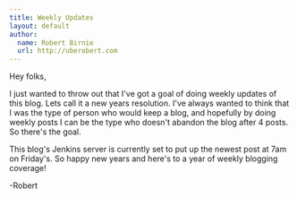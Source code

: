 ```yaml
---
title: Weekly Updates
layout: default
author:
  name: Robert Birnie
  url: http://uberobert.com
---
```


Hey folks,

I just wanted to throw out that I've got a goal of doing weekly updates of this blog. Lets call it a new years resolution. I've always wanted to think that I was the type of person who would keep a blog, and hopefully by doing weekly posts I can be the type who doesn't abandon the blog after 4 posts. So there's the goal.

This blog's Jenkins server is currently set to put up the newest post at 7am on Friday's. So happy new years and here's to a year of weekly blogging coverage!

-Robert

